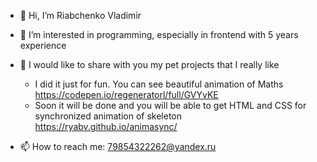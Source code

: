 - 👋 Hi, I’m Riabchenko Vladimir
- 👀 I’m interested in programming, especially in frontend with 5 years experience
- 🤖 I would like to share with you my pet projects that I really like
  - I did it just for fun. You can see beautiful animation of Maths https://codepen.io/regeneratorl/full/GVYvKE
  - Soon it will be done and you will be able to get HTML and CSS for synchronized animation of skeleton https://ryabv.github.io/animasync/

- 📫 How to reach me: 79854322262@yandex.ru
